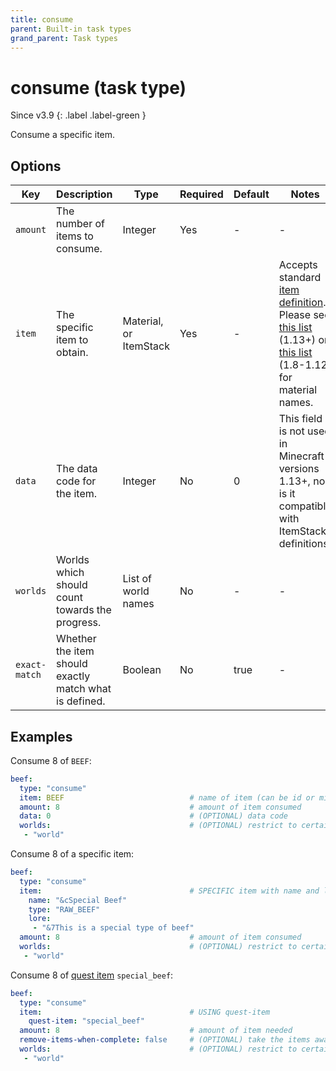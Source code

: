 ```yaml
---
title: consume
parent: Built-in task types
grand_parent: Task types
---
```


# consume (task type)

Since v3.9
{: .label .label-green }

Consume a specific item.

## Options

| Key           | Description                                            | Type                   | Required | Default | Notes                                                                                                                                                                                                                                                                        |
|---------------|--------------------------------------------------------|------------------------|----------|---------|------------------------------------------------------------------------------------------------------------------------------------------------------------------------------------------------------------------------------------------------------------------------------|
| `amount`      | The number of items to consume.                        | Integer                | Yes      | \-      | \-                                                                                                                                                                                                                                                                           |
| `item`        | The specific item to obtain.                           | Material, or ItemStack | Yes      | \-      | Accepts standard [item definition](../configuration/defining-items). Please see [this list](https://hub.spigotmc.org/javadocs/bukkit/org/bukkit/Material.html) (1.13+) or [this list](https://helpch.at/docs/1.12.2/org/bukkit/Material.html) (1.8-1.12) for material names. |
| `data`        | The data code for the item.                            | Integer                | No       | 0       | This field is not used in Minecraft versions 1.13+, nor is it compatible with ItemStack definitions.                                                                                                                                                                         |
| `worlds`      | Worlds which should count towards the progress.        | List of world names    | No       | \-      | \-                                                                                                                                                                                                                                                                           |
| `exact-match` | Whether the item should exactly match what is defined. | Boolean                | No       | true    | \-                                                                                                                                                                                                                                                                           |

## Examples

Consume 8 of `BEEF`:

``` yaml
beef:
  type: "consume"
  item: BEEF                            # name of item (can be id or minecraft name)
  amount: 8                             # amount of item consumed
  data: 0                               # (OPTIONAL) data code
  worlds:                               # (OPTIONAL) restrict to certain worlds
   - "world"
```

Consume 8 of a specific item:

``` yaml
beef:
  type: "consume"
  item:                                 # SPECIFIC item with name and lore
    name: "&cSpecial Beef"
    type: "RAW_BEEF"
    lore:
     - "&7This is a special type of beef"
  amount: 8                             # amount of item consumed
  worlds:                               # (OPTIONAL) restrict to certain worlds
   - "world"
```

Consume 8 of [quest item](../configuration/defining-items#quest-items)
`special_beef`:

``` yaml
beef:
  type: "consume"
  item:                                 # USING quest-item
    quest-item: "special_beef"
  amount: 8                             # amount of item needed
  remove-items-when-complete: false     # (OPTIONAL) take the items away from the player on completion - default: false
  worlds:                               # (OPTIONAL) restrict to certain worlds
   - "world"
```
